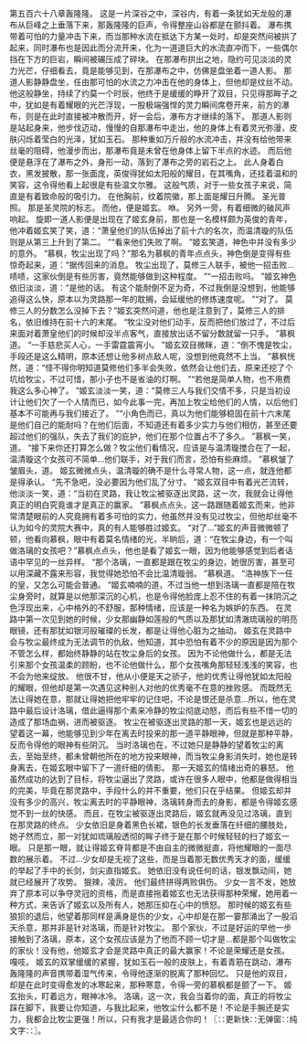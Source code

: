 第五百六十八章轰隆隆。
这是一片深谷之中，深谷内，有着一条犹如天龙般的瀑布从巨峰之上垂落下来，那轰隆隆的巨声，令得整座山谷都是在颤抖着。
瀑布携带着可怕的力量冲击下来，而当那种水流在抵达下方某一处时，却是突然间被拱了起来，同时瀑布也是因此而分流开来，化为一道道巨大的水流直冲而下，一些偶尔挡在下方的巨岩，瞬间被碾压成了碎块。
在那瀑布拱出之地，隐约可见淡淡的灵力光芒，仔细看去，竟是能够见到，在那瀑布之中，仿佛是盘坐着一道人影。
那道人影静静盘坐，任由那可怕的水流之力冲击在他的身体上，但他却是纹丝不动。
他这般静坐，持续了约莫一个时辰，他终于是缓缓的睁开了双目，只见得那眸子之中，犹如是有着耀眼的光芒浮现，一股极端强悍的灵力瞬间席卷开来，前方的瀑布，则是在此时直接被冲散而开，好一会后，瀑布方才继续的落下。
那道人影则是站起身来，他步伐迈动，慢慢的自那瀑布中走出，他的身体上有着灵光弥漫，皮肤闪烁着莹白的光泽，犹如玉石。
那种重如万斤般的水流冲击，并没有给他带来丝毫的阻碍，他漫步而出，那瀑布竟是未曾在他身体上留下半点的水迹。
而后他便是悬浮在了瀑布之外，身形一动，落到了瀑布之旁的岩石之上。
此人身着白衣，黑发披散，那一张面庞，英俊得犹如太阳般的耀目，在其嘴角，还挂着温和的笑容，这令得他看上起很是有些温文尔雅。
这般气质，对于一些女孩子来说，简直是有着致命般的吸引力。
在他胸前，纹着院徽，那上面是耀日升腾。
圣光普照。
那是圣灵院的标志。
而他，便是姬玄。
咻。
另外一旁，有着细微的破风声响起。
旋即一道人影便是出现在了姬玄身前，那也是一名模样颇为英俊的青年，他冲着姬玄笑了笑，道：“萧皇他们的队伍掉出了前十六的名次，而温清璇的队伍则是从第三上升到了第二。
”“看来他们失败了啊。
”姬玄笑道，神色中并没有多少的意外。
“慕枫，牧尘出现了吗？”那名为慕枫的青年点点头，神色倒是变得有些惊奇起来，道：“据传回来的消息。
牧尘出现了，莫修三人联手，被他一招击败...啧啧，这家伙倒是有些厉害，竟然能够做到这种程度。
”“一招击败吗。
”姬玄神色依旧淡淡，道：“是他的话。
有这个能耐倒不足为奇，不过我倒是没想到，他能够追得这么快，原本以为灵路那一年的耽搁，会延缓他的修炼速度呢。
”“对了。
莫修三人的分数怎么没掉下去？”姬玄突然问道，他也是注意到了，莫修三人的排名，依旧维持在前十六的末尾。
“牧尘没对他们动手，反而把他们放过了，不过后来面对着萧皇他们的时候却没半点客气，直接放出话不留分数就留一只手。
”慕枫道。
“一手慈悲买人心，一手雷霆震宵小。
”姬玄双目微眯，道：“倒不愧是牧尘，手段还是这么精明，原本还想让他多树点敌人呢，没想到他竟然不上当。
”慕枫恍然，道：“怪不得你明知道莫修他们多半会失败，依然会让他们去，原来还挖了个坑给牧尘，不过可惜，那小子也不是省油的灯啊。
”“若他是简单人物，也不用费我这么多心神了。
”姬玄淡淡一笑，道：“莫修三人与我们交情不多，只是当初设计让他们欠了一个人情而已，如今此事一完，再加上牧尘给他们的人情，以后他们基本不可能再与我们接近了。
”“小角色而已，真以为他们能够稳固在前十六末尾是他们自己的能耐吗？在他们后面，不知道还有着多少实力与他们相仿，甚至还要超过他们的强队，失去了我们的庇护，他们在那个位置占不了多久。
”慕枫一笑，道。
“接下来你还打算怎么做？牧尘他们看情况，应该是与温清璇搅合在了一起，温清璇这个女孩可不简单...他们联手，对于我们而言，恐怕有些麻烦。
”慕枫皱了皱眉头，道。
姬玄微微点头，温清璇的确不是什么寻常人物，这一点，就连他都是得承认。
“先不急吧，没必要因为他们乱了分寸。
”姬玄双目中有着光芒流转，他淡淡一笑，道：“当初在灵路，我让牧尘被驱逐出灵路，这一次，我就会让得他真正的明白究竟谁才是真正的赢家。
”慕枫点点头，这一路跟随着姬玄而来，他非常清楚眼前的人究竟拥有着多可怕的实力，他虽然并没有见过牧尘，但他却丝毫不认为如今的灵院大赛中，真的有人能够胜过姬玄。
“对了...”姬玄的声音微微顿了顿，他看向慕枫，眼中有着莫名情绪的光，半晌后，道：“在牧尘身边，有一个叫做洛璃的女孩吧？”慕枫点点头，他也是看了姬玄一眼，因为他能够感觉到后者话语中罕见的一丝异样。
“那个洛璃，一直都是跟在牧尘的身边，她很厉害，甚至可以用深藏不露来形容，我觉得她恐怕不会比温清璇弱。
”慕枫道。
“洛神族下一任的皇，又怎么可能会普通。
”姬玄喃喃的道，不过当他一想到洛璃一直都是陪在牧尘身旁时，就算是以他那深沉的心机，也是令得他脸庞上忍不住的有着一抹阴沉之色浮现出来，心中格外的不舒服，那种情绪，应该是一种名为嫉妒的东西。
在灵路中第一次见到她的时候，少女那幽静如莲般的气质以及那犹如清澈琉璃般的明亮眼镜，还有那犹如银河般璀璨的长发，都是让得他心脏为之抽动。
姬玄在灵路中会与牧尘最终成为无法调节的仇敌，他知道，其中恐怕有着不少的原因是因为那个不管怎么样，都始终静静的站在牧尘身后的女孩。
因为不论他做什么，都是无法引来那个女孩温柔的顾盼，也不论他做什么，那个女孩嘴角那轻轻浅浅的笑容，也不会为他来绽放。
他很不甘，他从小便是天之骄子，他的优秀让得他犹如太阳般的耀眼，但他却是第一次遇见这种别人对他的优秀毫不在意的挫败感。
而既然无法让得她在意，那就让得她把他牢牢的记住吧，不论是恨还是杀意...所以，他在灵路中最后设计洛璃，借此逼得那个素来冷静的牧尘彻底动怒，而后有些不惜一切的造成了那场血祸，进而被驱逐。
牧尘在被驱逐出灵路的那一天，姬玄也是远远的望着这一幕，他能够见到少年在离去时投来的那一道平静眼神，但就是那种平静，反而令得他的眼神有些阴沉。
当时洛璃也在，不过她只是静静的望着牧尘的离去，至始至终，都未曾朝他所在的地方投来眼神，而当牧尘身影消失时，她也是转身离去，在姬玄眼中留下了一道纤细的倩影。
那一天姬玄的情绪出奇的暴怒。
他虽然成功的达到了目标，将牧尘逼出了灵路，或许在很多人眼中，他都是做得相当的完美，毕竟在那灵路中，手段什么的并不重要，他们只在乎结果。
但姬玄却并没有多少的高兴，牧尘离去时的平静眼神，洛璃转身而去的身影，都是令得姬玄感觉不到一丝的快感。
而且，在牧尘被驱逐出灵路后，姬玄就再没见过洛璃，直到在那灵路的终点。
少女依旧是身着黑色长裙，银色的长发垂落在纤细的腰肢处，她孑然而立，那一对犹如琉璃般透彻的眸子终于是在那个时候轻轻的扫了姬玄一眼。
只是那一眼，就让得姬玄脊背都是不由自主的微微挺直，将他耀眼的一面尽数的展示着。
不过...少女却是无视了这些，而是当着那无数优秀天才的面，缓缓的举起了手中的长剑，剑尖直指姬玄。
她依旧没有说任何的话，银发飘动间，她就已经展开了攻势。
狠辣，凌厉。
他们最终拼得两败俱伤。
少女一言不发，她放弃了原本可以争夺灵冠的资格，而是直接拖着姬玄也无法获得那种荣耀，她用着一种方式，来告诉了姬玄以及所有人，她那压抑在心中的愤怒。
那时候的姬玄有些狼狈的退后，他望着那同样是满身是伤的少女，心中却是在那一霎那涌出了一股滔天杀意，那并非是针对洛璃，而是针对牧尘。
那个家伙，不过是好运的早他一步接触到了洛璃，原本，这个女孩应该是为了他而不顾一切才是...都是那个叫做牧尘的家伙！没有他，他姬玄才会是灵路中真正的最大赢家！不论是荣耀还是女孩。
嘎吱。
姬玄的双掌缓缓的紧握，犹如玉石一般的皮肤上，有着青筋在跳动，瀑布轰隆隆的声音携带着湿气传来，令得他逐渐的脱离了那种回忆。
只是他的双目，却是在此时变得愈发的冰寒起来，那种寒意，令得一旁的慕枫都是颤了一下。
姬玄抬头，盯着远方，眼神冰冷。
洛璃，这一次，我会当着你的面，真正的将牧尘踩在脚下，我要让你知道，与我比起来，他牧尘什么都不是！不论是手腕还是实力，我都会比牧尘更强！所以，只有我才是最适合你的！〖∷更新快∷无弹窗∷纯文字∷〗。
